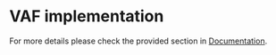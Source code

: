 # VAF implementation

For more details please check the provided section in [Documentation](../Documentation/README.md).
